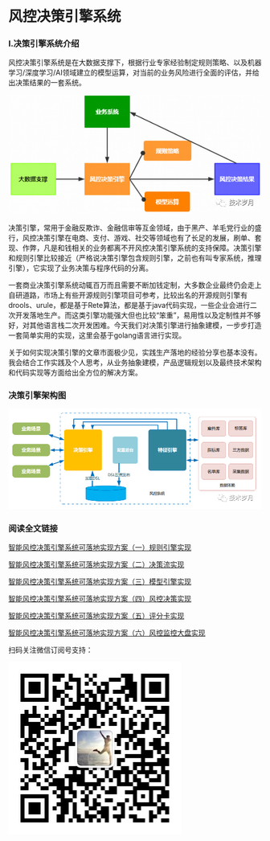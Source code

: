 # 风控决策引擎系统
### I.决策引擎系统介绍

风控决策引擎系统是在大数据支撑下，根据行业专家经验制定规则策略、以及机器学习/深度学习/AI领域建立的模型运算，对当前的业务风险进行全面的评估，并给出决策结果的一套系统。

![决策引擎](docs/info.png)

决策引擎，常用于金融反欺诈、金融信审等互金领域，由于黑产、羊毛党行业的盛行，风控决策引擎在电商、支付、游戏、社交等领域也有了长足的发展，刷单、套现、作弊，凡是和钱相关的业务都离不开风控决策引擎系统的支持保障。决策引擎和规则引擎比较接近（严格说决策引擎包含规则引擎，之前也有叫专家系统，推理引擎），它实现了业务决策与程序代码的分离。

一套商业决策引擎系统动辄百万而且需要不断加钱定制，大多数企业最终仍会走上自研道路，市场上有些开源规则引擎项目可参考，比较出名的开源规则引擎有drools、urule，都是基于Rete算法，都是基于java代码实现，一些企业会进行二次开发落地生产。而这类引擎功能强大但也比较“笨重”，易用性以及定制性并不够好，对其他语言栈二次开发困难。今天我们对决策引擎进行抽象建模，一步步打造一套简单实用的实现，这里会基于golang语言进行实现。

关于如何实现决策引擎的文章市面极少见，实践生产落地的经验分享也基本没有。我会结合工作实践及个人思考，从业务抽象建模，产品逻辑规划以及最终技术架构和代码实现等方面给出全方位的解决方案。

### 决策引擎架构图
![决策引擎](docs/arch.png)

### 阅读全文链接
[智能风控决策引擎系统可落地实现方案（一）规则引擎实现](https://mp.weixin.qq.com/s?__biz=MzIyMzMxNjYwNw==&mid=2247483738&idx=1&sn=111609f176f11de8357c51a820b089b5&chksm=e8215e4adf56d75c2e6e8b81b89c1faabab667f493ce809cb749994cc9cd776342fd17d4172e&token=227666410&lang=zh_CN#rd)

[智能风控决策引擎系统可落地实现方案（二）决策流实现](https://mp.weixin.qq.com/s?__biz=MzIyMzMxNjYwNw==&mid=2247483770&idx=1&sn=3166a6617ddb6b628261b8b7ff84cfac&chksm=e8215e6adf56d77cb76de41b63e63759221932f030e315acebbc4025939b2e02b354a9072ecc&scene=178#rd)

[智能风控决策引擎系统可落地实现方案（三）模型引擎实现](https://mp.weixin.qq.com/s?__biz=MzIyMzMxNjYwNw==&mid=2247483789&idx=1&sn=ddb5f31edfd3174d4551fecc3f120f42&chksm=e8215e9ddf56d78b520f7ab5c8db7e978b3078a1e2511d424ff272ac6c509fd4c13d893dfc09&token=1795265687&lang=zh_CN#rd)

[智能风控决策引擎系统可落地实现方案（四）风控决策实现](https://mp.weixin.qq.com/s?__biz=MzIyMzMxNjYwNw==&mid=2247483825&idx=1&sn=3ebf7c8ad42f870e48db56ca6bb99ade&chksm=e8215ea1df56d7b7d9b1c653c61ef011d72d46d090845d91deba39f635d03ce1282eaa433485&token=1795265687&lang=zh_CN#rd)

[智能风控决策引擎系统可落地实现方案（五）评分卡实现](https://mp.weixin.qq.com/s?__biz=MzIyMzMxNjYwNw==&mid=2247483860&idx=1&sn=45bfbf4e436001dc060d5d4718688e9b&chksm=e8215ec4df56d7d2396c6024b49fc67eb25ee5754da9ddd40365f72abd5c1535a45218ea79b1&token=1239858205&lang=zh_CN#rd)

[智能风控决策引擎系统可落地实现方案（六）风控监控大盘实现](https://mp.weixin.qq.com/s?__biz=MzIyMzMxNjYwNw==&mid=2247483882&idx=1&sn=cb1142ea342b03f2f4ada44383e4bcbe&chksm=e8215efadf56d7ecae2159b7f742678d6036e6df046513ccce0efb052029d13b4c7b67ae1bc6&token=290046129&lang=zh_CN#rd)


扫码关注微信订阅号支持：

![技术岁月](https://raw.githubusercontent.com/skyhackvip/ratelimit/master/techyears.jpg)

